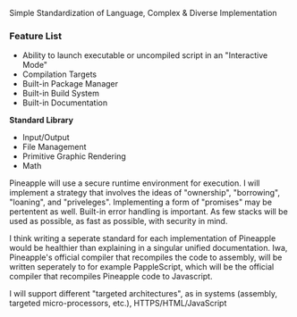 Simple Standardization of Language, Complex & Diverse Implementation

### Feature List

 - Ability to launch executable or uncompiled script in an "Interactive Mode"
 - Compilation Targets
 - Built-in Package Manager
 - Built-in Build System
 - Built-in Documentation
 

**Standard Library**
 - Input/Output
 - File Management
 - Primitive Graphic Rendering
 - Math

Pineapple will use a secure runtime environment for execution. I will implement a strategy that involves the ideas of "ownership", "borrowing", "loaning", and "priveleges". Implementing a form of "promises" may be pertentent as well.
Built-in error handling is important.
As few stacks will be used as possible, as fast as possible, with security in mind.

I think writing a seperate standard for each implementation of Pineapple would be healthier than explaining in a singular unified documentation. Iwa, Pineapple's official compiler that recompiles the code to assembly, will be written seperately to for example PappleScript, which will be the official compiler that recompiles Pineapple code to Javascript.

I will support different "targeted architectures", as in systems (assembly, targeted micro-processors, etc.), HTTPS/HTML/JavaScript